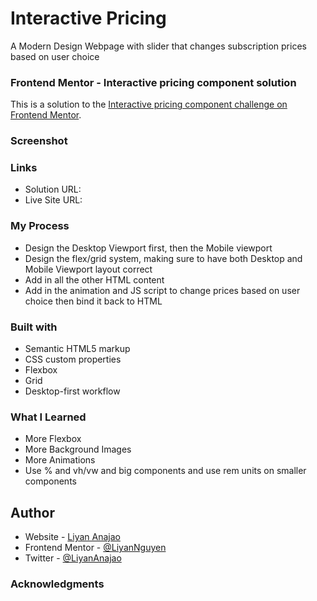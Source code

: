 # Interactive Pricing
A Modern Design Webpage with slider that changes subscription prices based on user choice 

### Frontend Mentor - Interactive pricing component solution
This is a solution to the [Interactive pricing component challenge on Frontend Mentor](https://www.frontendmentor.io/challenges/interactive-pricing-component-t0m8PIyY8).

### Screenshot

### Links
- Solution URL: 
- Live Site URL: 

### My Process
- Design the Desktop Viewport first, then the Mobile viewport
- Design the flex/grid system, making sure to have both Desktop and Mobile Viewport layout correct
- Add in all the other HTML content
- Add in the animation and JS script to change prices based on user choice then bind it back to HTML

### Built with
- Semantic HTML5 markup
- CSS custom properties
- Flexbox
- Grid
- Desktop-first workflow

### What I Learned
- More Flexbox
- More Background Images
- More Animations
- Use % and vh/vw and big components and use rem units on smaller components

## Author
- Website - [Liyan Anajao](https://liyannguyen.github.io/Portfolio)
- Frontend Mentor - [@LiyanNguyen](https://frontendmentor.io/profile/LiyanNguyen)
- Twitter - [@LiyanAnajao](https://twitter.com/LiyanAnajao)

### Acknowledgments
